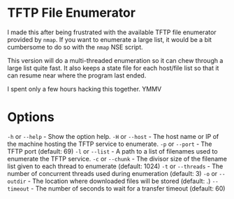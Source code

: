 # TFTP File Enumerator

I made this after being frustrated with the available TFTP file enumerator provided by `nmap`.  If you want to enumerate a large list,
it would be a bit cumbersome to do so with the `nmap` NSE script.


This version will do a multi-threaded enumeration so it can chew through a large list quite fast.  It also keeps a state file for each
host/file list so that it can resume near where the program last ended.

I spent only a few hours hacking this together.  YMMV


# Options

`-h` or `--help` - Show the option help.
`-H` or `--host` - The host name or IP of the machine hosting the TFTP service to enumerate.
`-p` or `--port` - The TFTP port (default: 69)
`-l` or `--list` - A path to a list of filenames used to enumerate the TFTP service.
`-c` or `--chunk` - The divisor size of the filename list given to each thread to enumerate (default: 1024)
`-t` or `--threads` - The number of concurrent threads used during enumeration (default: 3)
`-o` or `--outdir` - The location where downloaded files will be stored (default: .)
`--timeout` - The number of seconds to wait for a transfer timeout (default: 60)
